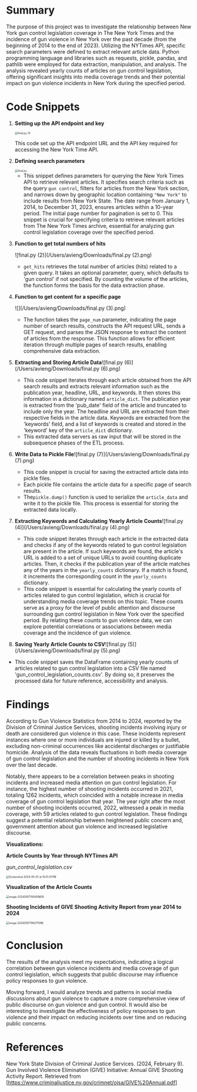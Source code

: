 # Summary

The purpose of this project was to investigate the relationship between New York gun control legislation coverage in The New York Times and the incidence of gun violence in New York over the past decade (from the beginning of 2014 to the end of 2023). Utilizing the NYTimes API, specific search parameters were defined to extract relevant article data. Python programming language and libraries such as requests, pickle, pandas, and pathlib were employed for data extraction, manipulation, and analysis. The analysis revealed yearly counts of articles on gun control legislation, offering significant insights into media coverage trends and their potential impact on gun violence incidents in New York during the specified period.

# Code Snippets 

1. **Setting up the API endpoint and key** 

   <img src="/Users/avieng/Downloads/final.py (1).png" alt="final.py (1)" style="zoom:50%;" />

   This code set up the API endpoint URL and the API key required for accessing the New York Time API. 

2. **Defining search parameters**

   <img src="/Users/avieng/Downloads/final.py.png" alt="final.py" style="zoom:50%;" />

   - This snippet defines parameters for querying the New York Times API to retrieve relevant articles. It specifies search criteria such as the query `gun control`, filters for articles from the New York section, and narrows down by geographic location containing `"New York"` to include results from New York State. The date range from January 1, 2014, to December 31, 2023, ensures articles within a 10-year period. The initial page number for pagination is set to 0. This snippet is crucial for specifying criteria to retrieve relevant articles from The New York Times archive, essential for analyzing gun control legislation coverage over the specified period.

3. **Function to get total numbers of hits** 

   ![final.py (2)](/Users/avieng/Downloads/final.py (2).png)

   - `get_hits` retrieves the total number of articles (hits) related to a given query. It takes an optional parameter, query, which defaults to 'gun control' if not specified. By counting the volume of the articles, the function forms the basis for the data extraction phase.

4. **Function to get content for a specific page** 

   ![](/Users/avieng/Downloads/final.py (3).png)

   - The  function takes the `page_num` parameter, indicating the page number of search results, constructs the API request URL, sends a GET request, and parses the JSON response to extract the content of articles from the response. This function allows for efficient iteration through multiple pages of search results, enabling comprehensive data extraction. 

5. **Extracting and Storing Article Data**![final.py (6)](/Users/avieng/Downloads/final.py (6).png) 

   - This code snippet iterates through each article obtained from the API search results and extracts relevant information such as the publication year, headline, URL, and keywords. It then stores this information in a dictionary named `article_dict`. The publication year is extracted from the 'pub_date' field of the article and truncated to include only the year. The headline and URL are extracted from their respective fields in the article data. Keywords are extracted from the 'keywords' field, and a list of keywords is created and stored in the 'keyword' key of the `article_dict` dictionary.
   - This extracted data servers as raw input that will be stored in the subsequence phases of the ETL process. 

6. **Write Data to Pickle File**![final.py (7)](/Users/avieng/Downloads/final.py (7).png)

   - This code snippet is crucial for saving the extracted article data into pickle files. 
   - Each pickle file contains the article data for a specific page of search results. 
   - The`pickle.dump()` function is used to serialize the `article_data` and write it to the pickle file. This process is essential for storing the extracted data locally.

   

7. **Extracting Keywords and Calculating Yearly Article Counts**![final.py (4)](/Users/avieng/Downloads/final.py (4).png)
   - This code snippet iterates through each article in the extracted data and checks if any of the keywords related to gun control legislation are present in the article. If such keywords are found, the article's URL is added to a set of unique URLs to avoid counting duplicate articles. Then, it checks if the publication year of the article matches any of the years in the `yearly_counts` dictionary. If a match is found, it increments the corresponding count in the `yearly_counts` dictionary.
   - This code snippet is essential for calculating the yearly counts of articles related to gun control legislation, which is crucial for understanding media coverage trends on this topic. These counts serve as a proxy for the level of public attention and discourse surrounding gun control legislation in New York over the specified period. By relating these counts to gun violence data, we can explore potential correlations or associations between media coverage and the incidence of gun violence.

8. **Saving Yearly Article Counts to CSV**![final.py (5)](/Users/avieng/Downloads/final.py (5).png)

- This code snippet saves the DataFrame containing yearly counts of articles related to gun control legislation into a CSV file named 'gun_control_legislation_counts.csv'. By doing so, it preserves the processed data for future reference, accessibility and analysis.



# Findings

According to Gun Violence Statistics from 2014 to 2024, reported by the Division of Criminal Justice Services, shooting incidents involving injury or death are considered gun violence in this case. These incidents represent instances where one or more individuals are injured or killed by a bullet, excluding non-criminal occurrences like accidental discharges or justifiable homicide. Analysis of the data reveals fluctuations in both media coverage of gun control legislation and the number of shooting incidents in New York over the last decade. 

Notably, there appears to be a correlation between peaks in shooting incidents and increased media attention on gun control legislation. For instance, the highest number of shooting incidents occurred in 2021, totaling 1262 incidents, which coincided with a notable increase in media coverage of gun control legislation that year. The year right after the most number of shooting incidents occurred, 2022, witnessed a peak in media coverage, with 59 articles related to gun control legislation. These findings suggest a potential relationship between heightened public concern and, government attention about gun violence and increased legislative discourse.



**Visualizations:** 

**Article Counts by Year through NYTimes API** 

*gun_control_legislation.csv*

<img src="/Users/avieng/Desktop/Screenshot 2024-05-07 at 10.01.41 PM.png" alt="Screenshot 2024-05-07 at 10.01.41 PM" style="zoom:50%;" />

**Visualization of the Article Counts** 

<img src="/Users/avieng/Library/Application Support/typora-user-images/image-20240507193459805.png" alt="image-20240507193459805" style="zoom:50%;" />



**Shooting Incidents of GIVE Shooting Activity Report from year 2014 to 2024**

<img src="/Users/avieng/Library/Application Support/typora-user-images/image-20240507194217096.png" alt="image-20240507194217096" style="zoom:50%;" />

# Conclusion

The results of the analysis meet my expectations, indicating a logical correlation between gun violence incidents and media coverage of gun control legislation, which suggests that public discourse may influence policy responses to gun violence. 

Moving forward, I would analyze trends and patterns in social media discussions about gun violence to capture a more comprehensive view of public discourse on gun violence and gun control. It would also be interesting to investigate the effectiveness of policy responses to gun violence and their impact on reducing incidents over time and on reducing public concerns. 

# References  

New York State Division of Criminal Justice Services. (2024, February 9). Gun Involved Violence Elimination (GIVE) Initiative: Annual GIVE Shooting Activity Report. Retrieved from [https://www.criminaljustice.ny.gov/crimnet/ojsa/GIVE%20Annual.pdf]